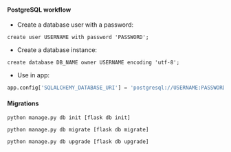 #### PostgreSQL workflow

* Create a database user with a password:

```
create user USERNAME with password 'PASSWORD';
```

* Create a database instance:

```
create database DB_NAME owner USERNAME encoding 'utf-8';

```

* Use in app:

```python
app.config['SQLALCHEMY_DATABASE_URI'] = 'postgresql://USERNAME:PASSWORD@localhost/DB_NAME'
```



#### Migrations

```
python manage.py db init [flask db init]
```

```
python manage.py db migrate [flask db migrate]
```

```
python manage.py db upgrade [flask db upgrade]
```